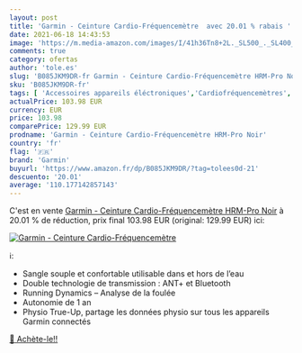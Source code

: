 ```yaml
---
layout: post
title: 'Garmin - Ceinture Cardio-Fréquencemètre  avec 20.01 % rabais '
date: 2021-06-18 14:43:53
image: 'https://m.media-amazon.com/images/I/41h36Tn8+2L._SL500_._SL400_.jpg'
comments: true
category: ofertas
author: 'tole.es'
slug: 'B085JKM9DR-fr Garmin - Ceinture Cardio-Fréquencemètre HRM-Pro Noir'
sku: 'B085JKM9DR-fr'
tags: [ 'Accessoires appareils éléctroniques','Cardiofréquencemètres','Ceintures pectorales','Sports et Loisirs','garmin','Électronique sportive', ]
actualPrice: 103.98 EUR
currency: EUR
price: 103.98
comparePrice: 129.99 EUR
prodname: 'Garmin - Ceinture Cardio-Fréquencemètre HRM-Pro Noir'
country: 'fr'
flag: '🇫🇷'
brand: 'Garmin'
buyurl: 'https://www.amazon.fr/dp/B085JKM9DR/?tag=tolees0d-21'
descuento: '20.01'
average: '110.177142857143'
---
```


C'est en vente [Garmin - Ceinture Cardio-Fréquencemètre HRM-Pro Noir](https://www.amazon.fr/dp/B085JKM9DR/?tag=tolees0d-21)  à  20.01 % de réduction, prix final  103.98 EUR (original: 129.99 EUR) ici:

[![Garmin - Ceinture Cardio-Fréquencemètre ](https://m.media-amazon.com/images/I/41h36Tn8+2L._SL500_._SL400_.jpg)](https://www.amazon.fr/dp/B085JKM9DR/?tag=tolees0d-21)

ℹ️:

- Sangle souple et confortable utilisable dans et hors de l’eau
- Double technologie de transmission : ANT+ et Bluetooth
- Running Dynamics – Analyse de la foulée
- Autonomie de 1 an
- Physio True-Up, partage les données physio sur tous les appareils Garmin connectés

[🛒 Achète-le!!](https://www.amazon.fr/dp/B085JKM9DR/?tag=tolees0d-21)

